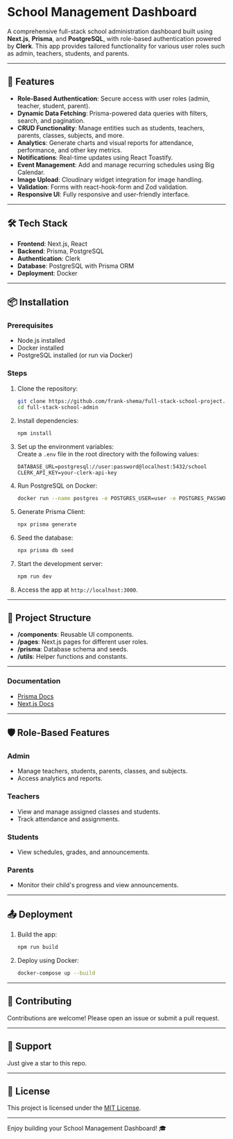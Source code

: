 
# School Management Dashboard

A comprehensive full-stack school administration dashboard built using **Next.js**, **Prisma**, and **PostgreSQL**, with role-based authentication powered by **Clerk**. This app provides tailored functionality for various user roles such as admin, teachers, students, and parents.

---

## 🚀 Features

- **Role-Based Authentication**: Secure access with user roles (admin, teacher, student, parent).  
- **Dynamic Data Fetching**: Prisma-powered data queries with filters, search, and pagination.  
- **CRUD Functionality**: Manage entities such as students, teachers, parents, classes, subjects, and more.  
- **Analytics**: Generate charts and visual reports for attendance, performance, and other key metrics.  
- **Notifications**: Real-time updates using React Toastify.  
- **Event Management**: Add and manage recurring schedules using Big Calendar.  
- **Image Upload**: Cloudinary widget integration for image handling.  
- **Validation**: Forms with react-hook-form and Zod validation.  
- **Responsive UI**: Fully responsive and user-friendly interface.

---

## 🛠️ Tech Stack

- **Frontend**: Next.js, React  
- **Backend**: Prisma, PostgreSQL  
- **Authentication**: Clerk  
- **Database**: PostgreSQL with Prisma ORM  
- **Deployment**: Docker  

---

## 📦 Installation

### Prerequisites
- Node.js installed
- Docker installed
- PostgreSQL installed (or run via Docker)

### Steps
1. Clone the repository:  
   ```bash
   git clone https://github.com/frank-shema/full-stack-school-project.git
   cd full-stack-school-admin
   ```

2. Install dependencies:  
   ```bash
   npm install
   ```

3. Set up the environment variables:  
   Create a `.env` file in the root directory with the following values:  
   ```env
   DATABASE_URL=postgresql://user:password@localhost:5432/school
   CLERK_API_KEY=your-clerk-api-key
   ```

4. Run PostgreSQL on Docker:  
   ```bash
   docker run --name postgres -e POSTGRES_USER=user -e POSTGRES_PASSWORD=password -e POSTGRES_DB=school -p 5432:5432 -d postgres
   ```

5. Generate Prisma Client:  
   ```bash
   npx prisma generate
   ```

6. Seed the database:  
   ```bash
   npx prisma db seed
   ```

7. Start the development server:  
   ```bash
   npm run dev
   ```

8. Access the app at `http://localhost:3000`.

---

## 📂 Project Structure

- **/components**: Reusable UI components.  
- **/pages**: Next.js pages for different user roles.  
- **/prisma**: Database schema and seeds.  
- **/utils**: Helper functions and constants.  

---


### Documentation
- [Prisma Docs](https://www.prisma.io/docs)  
- [Next.js Docs](https://nextjs.org/docs)  

---

## 🛡️ Role-Based Features

### Admin  
- Manage teachers, students, parents, classes, and subjects.  
- Access analytics and reports.  

### Teachers  
- View and manage assigned classes and students.  
- Track attendance and assignments.  

### Students  
- View schedules, grades, and announcements.  

### Parents  
- Monitor their child's progress and view announcements.

---

## 📤 Deployment

1. Build the app:  
   ```bash
   npm run build
   ```

2. Deploy using Docker:  
   ```bash
   docker-compose up --build
   ```

---

## 🤝 Contributing

Contributions are welcome! Please open an issue or submit a pull request.

---

## 📧 Support

Just give a star to this repo.

---

## 📝 License

This project is licensed under the [MIT License](LICENSE).

--- 

Enjoy building your School Management Dashboard! 🎓

